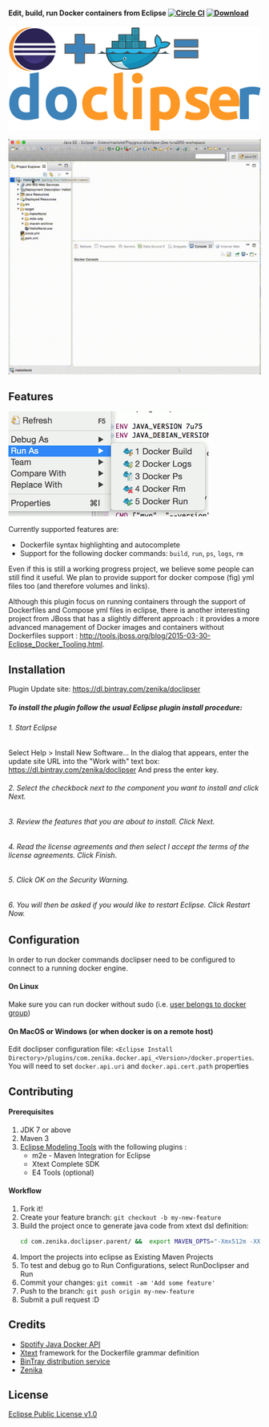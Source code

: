 #### Edit, build, run Docker containers from Eclipse [![Circle CI](https://circleci.com/gh/domeide/doclipser.png?style=shield)](https://circleci.com/gh/domeide/doclipser) [ ![Download](https://api.bintray.com/packages/zenika/doclipser/doclipser-p2-site/images/download.svg) ](https://dl.bintray.com/zenika/doclipser/)
![image](images/doclipser_main_logo.png)

![image](images/doclipserdemo.gif)

## Features

![image](images/run-as-screenshot.gif)

Currently supported features are:
* Dockerfile syntax highlighting and autocomplete
* Support for the following docker commands: `build`, `run`, `ps`, `logs`, `rm`

Even if this is still a working progress project, we believe some people can still find it useful.
We plan to provide support for docker compose (fig) yml files too (and therefore volumes and links). 

Although this plugin focus on running containers through the support of Dockerfiles and Compose yml files in eclipse, there is another interesting project from JBoss that has a slightly different approach : it provides a more advanced management of Docker images and containers without Dockerfiles support : http://tools.jboss.org/blog/2015-03-30-Eclipse_Docker_Tooling.html.

## Installation

Plugin Update site: https://dl.bintray.com/zenika/doclipser

##### To install the plugin follow the usual Eclipse plugin install procedure:

###### 1. Start Eclipse
Select Help > Install New Software... In the dialog that appears, enter the update site URL into the "Work with" text box: https://dl.bintray.com/zenika/doclipser
And press the enter key.

###### 2. Select the checkbock next to the component you want to install and click Next.

###### 3. Review the features that you are about to install. Click Next.

###### 4. Read the license agreements and then select I accept the terms of the license agreements. Click Finish.

###### 5. Click OK on the Security Warning.

###### 6. You will then be asked if you would like to restart Eclipse. Click Restart Now.

## Configuration

In order to run docker commands doclipser need to be configured to connect to a running docker engine. 

#### On Linux
Make sure you can run docker without sudo (i.e. [user belongs to docker group](https://docs.docker.com/installation/ubuntulinux/#create-a-docker-group))

#### On MacOS or Windows (or when docker is on a remote host)
Edit doclipser configuration file: `<Eclipse Install Directory>/plugins/com.zenika.docker.api_<Version>/docker.properties`. You will need to set `docker.api.uri` and `docker.api.cert.path` properties

## Contributing

#### Prerequisites
1. JDK 7 or above
2. Maven 3
3. [Eclipse Modeling Tools](https://www.eclipse.org/downloads/packages/eclipse-modeling-tools/lunasr2) with the following plugins :
   * m2e - Maven Integration for Eclipse
   * Xtext Complete SDK
   * E4 Tools (optional)

#### Workflow
1. Fork it!
2. Create your feature branch: `git checkout -b my-new-feature`
3. Build the project once to generate java code from xtext dsl definition:
   ``` bash
   cd com.zenika.doclipser.parent/ &&  export MAVEN_OPTS="-Xmx512m -XX:MaxPermSize=128m" && mvn clean install
   ```
4. Import the projects into eclipse as Existing Maven Projects 
5. To test and debug go to Run Configurations, select RunDoclipser and Run  
3. Commit your changes: `git commit -am 'Add some feature'`
4. Push to the branch: `git push origin my-new-feature`
5. Submit a pull request :D

## Credits
* [Spotify Java Docker API](https://github.com/spotify/docker-client)
* [Xtext](https://eclipse.org/Xtext/) framework for the Dockerfile grammar definition
* [BinTray distribution service](http://bintray.com)
* [Zenika](http://zenika.com)

## License
[Eclipse Public License v1.0](https://www.eclipse.org/legal/epl-v10.html)
